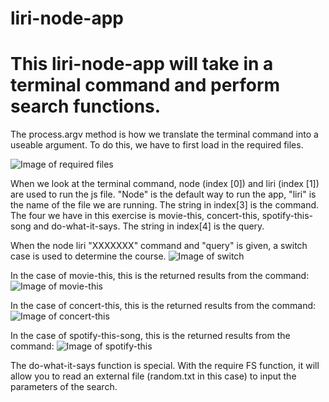 # liri-node-app

# This liri-node-app will take in a terminal command and perform search functions. 
  The process.argv method is how we translate the terminal command into a useable argument.
  To do this, we have to first load in the required files. 
  
![Image of required files](https://github.com/pmack99/liri-node-app/tree/master/images/requiredFiles.png)



When we look at the terminal command, node (index [0])  and liri (index [1]) are used to run the js file. 
"Node" is the default way to run the app, "liri" is the name of the file we are running. 
The string in index[3] is the command. The four we have in this exercise is movie-this, concert-this, spotify-this-song and do-what-it-says.
The string in index[4] is the query. 

When the node liri "XXXXXXX" command and "query" is given, a switch case is used to determine the course.
![Image of switch](https://github.com/pmack99/liri-node-app/tree/master/images/switch.png)


In the case of movie-this, this is the returned results from the command:
![Image of movie-this](https://github.com/pmack99/liri-node-app/tree/master/images/movie-This.png)


In the case of concert-this, this is the returned results from the command:
![Image of concert-this](https://github.com/pmack99/liri-node-app/tree/master/images/concert.This.png)


In the case of spotify-this-song, this is the returned results from the command:
![Image of spotify-this](https://github.com/pmack99/liri-node-app/tree/master/images/.spotify.png)


The do-what-it-says function is special.
With the require FS function, it will allow you to read an external file (random.txt in this case) to input the parameters of the search.



